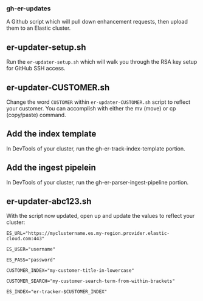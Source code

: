 ### gh-er-updates
A Github script which will pull down enhancement requests, then upload them to an Elastic cluster.

## er-updater-setup.sh
Run the `er-updater-setup.sh` which will walk you through the RSA key setup for GitHub SSH access.

## er-updater-CUSTOMER.sh
Change the word `CUSTOMER` within `er-updater-CUSTOMER.sh` script to reflect your customer.
You can accomplish with either the mv (move) or cp (copy/paste) command.

## Add the index template
In DevTools of your cluster, run the gh-er-track-index-template portion.

## Add the ingest pipelein
In DevTools of your cluster, run the gh-er-parser-ingest-pipeline portion.

## er-updater-abc123.sh
With the script now updated, open up and update the values to reflect your cluster:

`ES_URL="https://myclustername.es.my-region.provider.elastic-cloud.com:443"`

`ES_USER="username"`

`ES_PASS="password"`

`CUSTOMER_INDEX="my-customer-title-in-lowercase"`

`CUSTOMER_SEARCH="my-customer-search-term-from-within-brackets"`

`ES_INDEX="er-tracker-$CUSTOMER_INDEX"`
